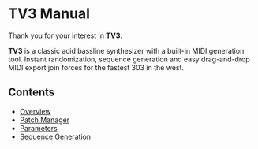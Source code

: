 # TV3 Manual

Thank you for your interest in **TV3**.

**TV3** is a classic acid bassline synthesizer with a built-in MIDI 
generation tool. Instant randomization, sequence generation and easy 
drag-and-drop MIDI export join forces for the fastest 303 in the west.

## Contents

- [Overview](overview)
- [Patch Manager](patch-manager)
- [Parameters](parameters)
- [Sequence Generation](sequence-generation)
